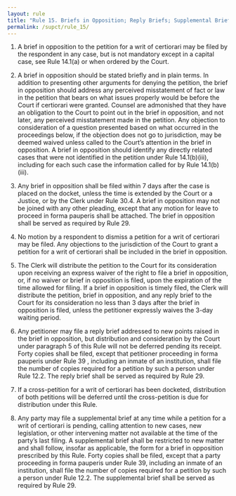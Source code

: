 ```yaml
---
layout: rule
title: "Rule 15. Briefs in Opposition; Reply Briefs; Supplemental Briefs"
permalink: /supct/rule_15/
---
```


1. A brief in opposition to the petition for a writ of certiorari may be filed by the respondent in any case, but is not mandatory except in a capital case, see Rule 14.1(a) or when ordered by the Court.


2. A brief in opposition should be stated briefly and in plain terms. In addition to presenting other arguments for denying the petition, the brief in opposition should address any perceived misstatement of fact or law in the petition that bears on what issues properly would be before the Court if certiorari were granted. Counsel are admonished that they have an obligation to the Court to point out in the brief in opposition, and not later, any perceived misstatement made in the petition. Any objection to consideration of a question presented based on what occurred in the proceedings below, if the objection does not go to jurisdiction, may be deemed waived unless called to the Court’s attention in the brief in opposition. A brief in opposition should identify any directly related cases that were not identified in the petition under Rule 14.1(b)(iii), including for each such case the information called for by Rule 14.1(b)(iii).


3. Any brief in opposition shall be filed within 7 days after the case is placed on the docket, unless the time is extended by the Court or a Justice, or by the Clerk under Rule 30.4. A brief in opposition may not be joined with any other pleading, except that any motion for leave to proceed in forma pauperis shall be attached. The brief in opposition shall be served as required by Rule 29.


4. No motion by a respondent to dismiss a petition for a writ of certiorari may be filed. Any objections to the jurisdiction of the Court to grant a petition for a writ of certiorari shall be included in the brief in opposition.


5. The Clerk will distribute the petition to the Court for its consideration upon receiving an express waiver of the right to file a brief in opposition, or, if no waiver or brief in opposition is filed, upon the expiration of the time allowed for filing. If a brief in opposition is timely filed, the Clerk will distribute the petition, brief in opposition, and any reply brief to the Court for its consideration no less than 3 days after the brief in opposition is filed, unless the petitioner expressly waives the 3-day waiting period.


6. Any petitioner may file a reply brief addressed to new points raised in the brief in opposition, but distribution and consideration by the Court under paragraph 5 of this Rule will not be deferred pending its receipt. Forty copies shall be filed, except that petitioner proceeding in forma pauperis under Rule 39 , including an inmate of an institution, shall file the number of copies required for a petition by such a person under Rule 12.2. The reply brief shall be served as required by Rule 29.


7. If a cross-petition for a writ of certiorari has been docketed, distribution of both petitions will be deferred until the cross-petition is due for distribution under this Rule.


8. Any party may file a supplemental brief at any time while a petition for a writ of certiorari is pending, calling attention to new cases, new legislation, or other intervening matter not available at the time of the party’s last filing. A supplemental brief shall be restricted to new matter and shall follow, insofar as applicable, the form for a brief in opposition prescribed by this Rule. Forty copies shall be filed, except that a party proceeding in forma pauperis under Rule 39, including an inmate of an institution, shall file the number of copies required for a petition by such a person under Rule 12.2. The supplemental brief shall be served as required by Rule 29.












